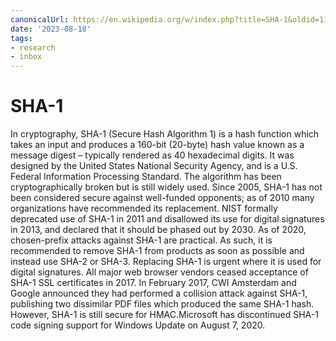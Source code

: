 ```yaml
---
canonicalUrl: https://en.wikipedia.org/w/index.php?title=SHA-1&oldid=1167377819
date: '2023-08-18'
tags:
- research
- inbox
---
```


# SHA-1

In cryptography, SHA-1 (Secure Hash Algorithm 1) is a hash function which takes an input and produces a 160-bit (20-byte) hash value known as a message digest – typically rendered as 40 hexadecimal digits. It was designed by the United States National Security Agency, and is a U.S. Federal Information Processing Standard. The algorithm has been cryptographically broken but is still widely used.
Since 2005, SHA-1 has not been considered secure against well-funded opponents; as of 2010 many organizations have recommended its replacement. NIST formally deprecated use of SHA-1 in 2011 and disallowed its use for digital signatures in 2013, and declared that it should be phased out by 2030. As of 2020, chosen-prefix attacks against SHA-1 are practical. As such, it is recommended to remove SHA-1 from products as soon as possible and instead use SHA-2 or SHA-3. Replacing SHA-1 is urgent where it is used for digital signatures.
All major web browser vendors ceased acceptance of SHA-1 SSL certificates in 2017. In February 2017, CWI Amsterdam and Google announced they had performed a collision attack against SHA-1, publishing two dissimilar PDF files which produced the same SHA-1 hash. However, SHA-1 is still secure for HMAC.Microsoft has discontinued SHA-1 code signing support for Windows Update on August 7, 2020.